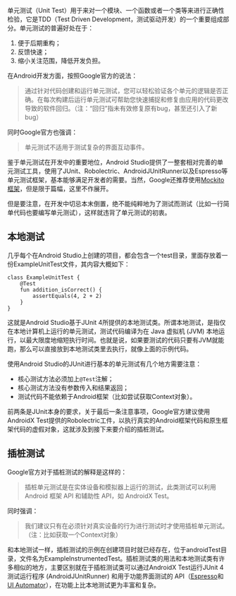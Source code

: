 单元测试（Unit Test）用于来对一个模块、一个函数或者一个类等来进行正确性检验，它是TDD（Test Driven Development，测试驱动开发）的一个重要组成部分。单元测试的普遍好处在于：

1. 便于后期重构；
2. 反馈快速；
3. 缩小关注范围，降低开发负担。


在Android开发方面，按照Google官方的说法：

>通过针对代码创建和运行单元测试，您可以轻松验证各个单元的逻辑是否正确。在每次构建后运行单元测试可帮助您快速捕捉和修复由应用的代码更改导致的软件回归。（注：“回归”指未有效修复原有bug，甚至还引入了新bug）

同时Google官方也强调：

>单元测试不适用于测试复杂的界面互动事件。

鉴于单元测试在开发中的重要地位，Android Studio提供了一整套相对完善的单元测试工具，使用了JUnit、Robolectric、AndroidJUnitRunner以及Espresso等单元测试框架，基本能够满足开发者的需要。当然，Google还推荐使用[Mockito框架](https://github.com/mockito/mockito)，但是限于篇幅，这里不作展开。

但是要注意，在开发中切忌本末倒置，绝不能纯粹地为了测试而测试（比如一行简单代码也要编写单元测试），这样就违背了单元测试的初衷。


## 本地测试

几乎每个在Android Studio上创建的项目，都会包含一个test目录，里面存放着一份ExampleUnitTest文件，其内容大概如下：

```
class ExampleUnitTest {
    @Test
    fun addition_isCorrect() {
        assertEquals(4, 2 + 2)
    }
}
```

这就是Android Studio基于JUnit 4所提供的本地测试类。所谓本地测试，是指仅在本地计算机上运行的单元测试，测试代码编译为在 Java 虚拟机 (JVM) 本地运行，以最大限度地缩短执行时间。也就是说，如果要测试的代码只要有JVM就能跑，那么可以直接放到本地测试类里去执行，就像上面的示例代码。

使用Android Studio的JUnit进行基本的单元测试有几个地方需要注意：

+ 核心测试方法必须加上`@Test`注解；
+ 核心测试方法没有参数传入和结果返回；
+ 测试代码不能依赖于Android框架（比如尝试获取Context对象）。

前两条是JUnit本身的要求，关于最后一条注意事项，Google官方建议使用AndroidX Test提供的Robolectric工件，以执行真实的Android框架代码和原生框架代码的虚假对象，这就涉及到接下来要介绍的插桩测试。

## 插桩测试

Google官方对于插桩测试的解释是这样的：

>插桩单元测试是在实体设备和模拟器上运行的测试，此类测试可以利用 Android 框架 API 和辅助性 API，如 AndroidX Test。

同时强调：

>我们建议只有在必须针对真实设备的行为进行测试时才使用插桩单元测试。（注：比如获取一个Context对象）

和本地测试一样，插桩测试的示例在创建项目时就已经存在，位于androidTest目录，文件名为ExampleInstrumentedTest。插桩测试类的用法和本地测试类有许多相似的地方，主要区别就在于插桩测试类可以通过AndroidX Test运行JUnit 4 测试运行程序 (AndroidJUnitRunner) 和用于功能界面测试的 API（[Espresso](https://developer.android.google.cn/training/testing/espresso)和[UI Automator](https://developer.android.google.cn/training/testing/ui-automator)），在功能上比本地测试更为丰富和复杂。
